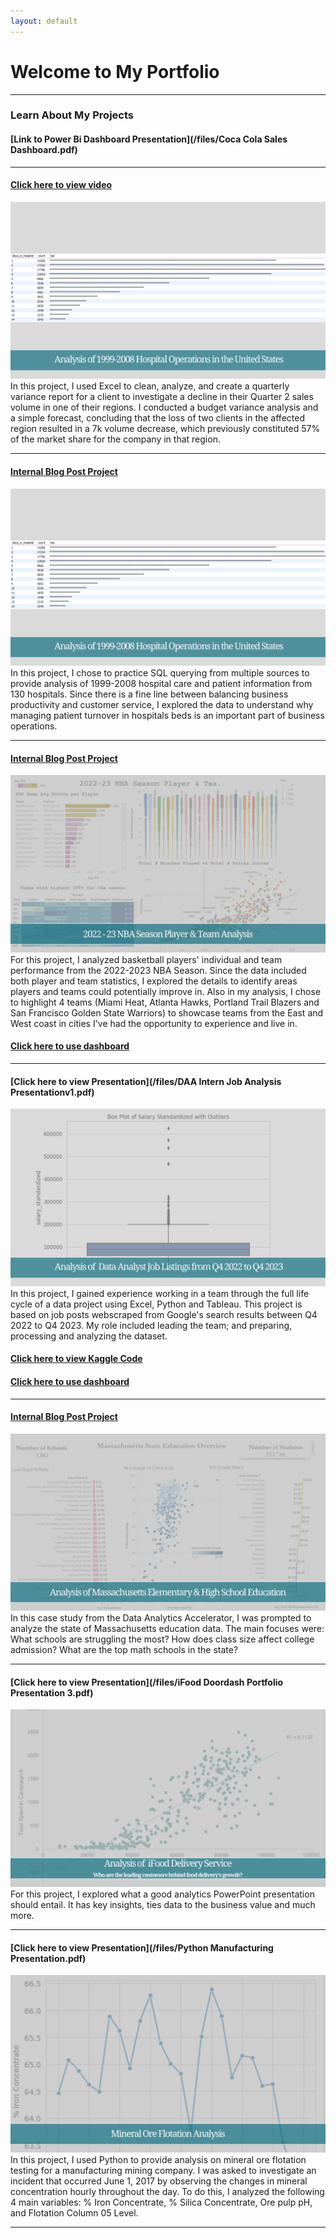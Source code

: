 ```yaml
---
layout: default
---
```

# Welcome to My Portfolio

---

### Learn About My Projects

#### [Link to Power Bi Dashboard Presentation](/files/Coca Cola Sales Dashboard.pdf)

---
#### [Click here to view video](https://youtu.be/mrlNEfwPXmA)
<img src="images/SQL Healthcare Github Cover.png"/>
In this project, I used Excel to clean, analyze, and create a quarterly variance report for a client to investigate a decline in their Quarter 2 sales volume in one of their regions. I conducted a budget variance analysis and a simple forecast, concluding that the loss of two clients in the affected region resulted in a 7k volume decrease, which previously constituted 57% of the market share for the company in that region.									


---
#### [Internal Blog Post Project](/sql_healthcare_project.md)
<img src="images/SQL Healthcare Github Cover.png"/>
In this project, I chose to practice SQL querying from multiple sources to provide analysis of 1999-2008 hospital care and patient information from 130 hospitals. Since there is a fine line between balancing business productivity and customer service, I explored the data to understand why managing patient turnover in hospitals beds is an important part of business operations.

---

#### [Internal Blog Post Project](/tableau_nba_project.md)
<img src="images/NBA Github Cover.png"/>
For this project, I analyzed basketball players' individual and team performance from the 2022-2023 NBA Season. Since the data included both player and team statistics, I explored the details to identify areas players and teams could potentially improve in. Also in my analysis, I chose to highlight 4 teams (Miami Heat, Atlanta Hawks, Portland Trail Blazers and San Francisco Golden State Warriors) to showcase teams from the East and West coast in cities I've had the opportunity to experience and live in.


#### [Click here to use dashboard](https://public.tableau.com/views/2022-23NBASeasonPlayerTeamAnalysisDashboard/22-23NBATeamAnalysisDashboard?:language=en-US&:display_count=n&:origin=viz_share_link)

---

#### [Click here to view Presentation](/files/DAA Intern Job Analysis Presentationv1.pdf)
<img src="images/Salary Boxplot Outliers Github Cover.png"/>
In this project, I gained experience working in a team through the full life cycle of a data project using Excel, Python and Tableau. This project is based on job posts webscraped from Google's search results between Q4 2022 to Q4 2023. My role included leading the team; and preparing, processing and analyzing the dataset.

#### [Click here to view Kaggle Code](https://www.kaggle.com/code/datadomino/data-cleaning-in-python)
#### [Click here to use dashboard](https://public.tableau.com/views/JobPostingData_17008765985050/Dashboard1?:language=en-US&:display_count=n&:origin=viz_share_link)

---
#### [Internal Blog Post Project](/education_project.md)
<img src="images/Github Mass Cover.png"/>
In this case study from the Data Analytics Accelerator, I was prompted to analyze the state of Massachusetts education data. The main focuses were:
What schools are struggling the most?
How does class size affect college admission?
What are the top math schools in the state? 

---
#### [Click here to view Presentation](/files/iFood Doordash Portfolio Presentation 3.pdf)
<img src="images/IFood Github Cover.png"/>
For this project, I explored what a good analytics PowerPoint presentation should entail. It has key insights, ties data to the business value and much more. 

---
#### [Click here to view Presentation](/files/Python Manufacturing Presentation.pdf)
<img src="images/Mining Github Cover.png"/>
In this project, I used Python to provide analysis on mineral ore flotation testing for a manufacturing mining company. I was asked to investigate an incident that occurred June 1, 2017 by observing the changes in mineral concentration hourly throughout the day. To do this, I analyzed the following  4 main variables: % Iron Concentrate, % Silica Concentrate, Ore pulp pH, and Flotation Column 05 Level. 

---
